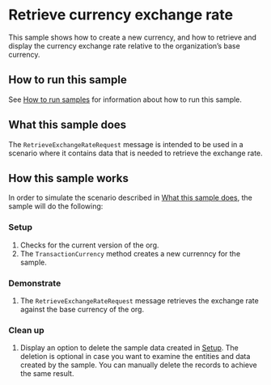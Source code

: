 # Retrieve currency exchange rate

This sample shows how to create a new currency, and how to retrieve and display the currency exchange rate relative to the organization’s base currency.

## How to run this sample

See [How to run samples](../../../How-to-run-samples.md) for information about how to run this sample.

## What this sample does

The `RetrieveExchangeRateRequest` message is intended to be used in a scenario where it contains data that is needed to retrieve the exchange rate.

## How this sample works

In order to simulate the scenario described in [What this sample does](#what-this-sample-does), the sample will do the following:

### Setup

1. Checks for the current version of the org. 
2. The `TransactionCurrency` method creates a new currenncy for the sample.


### Demonstrate

1. The `RetrieveExchangeRateRequest` message retrieves the exchange rate against the base currency of the org.

### Clean up

1. Display an option to delete the sample data created  in [Setup](#setup).
    The deletion is optional in case you want to examine the entities and data created by the sample. You can manually delete the records to achieve the same result.
